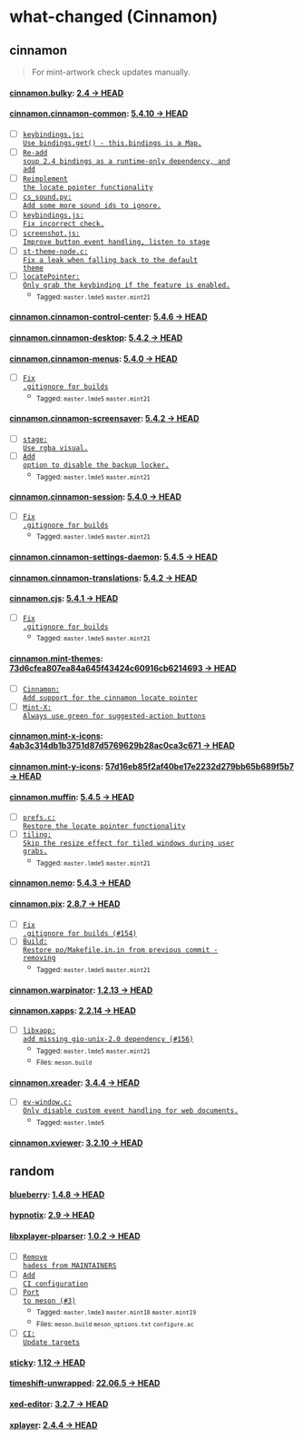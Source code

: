 # what-changed (Cinnamon)
## cinnamon
> For mint-artwork check updates manually.

#### [cinnamon.bulky](https://github.com/linuxmint/bulky): [2.4 → HEAD](https://github.com/linuxmint/bulky/compare/2.4...HEAD)


#### [cinnamon.cinnamon-common](https://github.com/linuxmint/cinnamon): [5.4.10 → HEAD](https://github.com/linuxmint/cinnamon/compare/5.4.10...HEAD)

- [ ] [<code>keybindings.js: Use bindings.get() - this.bindings is a Map.</code>](https://github.com/linuxmint/cinnamon/commit/7724e4146baf8431bc1fb55dce60984e77adef5a)
- [ ] [<code>Re-add soup 2.4 bindings as a runtime-only dependency, and add</code>](https://github.com/linuxmint/cinnamon/commit/76224fe409d074f8a44c70e4fd5e1289f92800b9)
- [ ] [<code>Reimplement the locate pointer functionality</code>](https://github.com/linuxmint/cinnamon/commit/b84524300937e4722283ec9d1cc5987067f656c6)
- [ ] [<code>cs_sound.py: Add some more sound ids to ignore.</code>](https://github.com/linuxmint/cinnamon/commit/6c2306661ca5aa6f4c01a7ac336ac619f13a00ec)
- [ ] [<code>keybindings.js: Fix incorrect check.</code>](https://github.com/linuxmint/cinnamon/commit/fbafd39b07f4138a972a553c3e5424f99f8f3bba)
- [ ] [<code>screenshot.js: Improve button event handling, listen to stage</code>](https://github.com/linuxmint/cinnamon/commit/a109ce98cea71951e2ff6583bd3575c997651baf)
- [ ] [<code>st-theme-node.c: Fix a leak when falling back to the default theme</code>](https://github.com/linuxmint/cinnamon/commit/2bf2942a05f7435ead30d49b2efa0bf3f5294789)
- [ ] [<code>locatePointer: Only grab the keybinding if the feature is enabled.</code>](https://github.com/linuxmint/cinnamon/commit/aab79cc26d96ec3b393d46ca7eab8ceaa7121a79)
  - <sub>Tagged: <code>master.lmde5</code> <code>master.mint21</code></sub>

#### [cinnamon.cinnamon-control-center](https://github.com/linuxmint/cinnamon-control-center): [5.4.6 → HEAD](https://github.com/linuxmint/cinnamon-control-center/compare/5.4.6...HEAD)


#### [cinnamon.cinnamon-desktop](https://github.com/linuxmint/cinnamon-desktop): [5.4.2 → HEAD](https://github.com/linuxmint/cinnamon-desktop/compare/5.4.2...HEAD)


#### [cinnamon.cinnamon-menus](https://github.com/linuxmint/cinnamon-menus): [5.4.0 → HEAD](https://github.com/linuxmint/cinnamon-menus/compare/5.4.0...HEAD)

- [ ] [<code>Fix .gitignore for builds</code>](https://github.com/linuxmint/cinnamon-menus/commit/f9d9a90597896db10592ac67b3a6c8a7b15bc789)
  - <sub>Tagged: <code>master.lmde5</code> <code>master.mint21</code></sub>

#### [cinnamon.cinnamon-screensaver](https://github.com/linuxmint/cinnamon-screensaver): [5.4.2 → HEAD](https://github.com/linuxmint/cinnamon-screensaver/compare/5.4.2...HEAD)

- [ ] [<code>stage: Use rgba visual.</code>](https://github.com/linuxmint/cinnamon-screensaver/commit/432d27825a22e8d59dc267765394bcc43fb0a5e4)
- [ ] [<code>Add option to disable the backup locker.</code>](https://github.com/linuxmint/cinnamon-screensaver/commit/d63140c9529d26f8c5e597761fee9dcf4a37b6d9)
  - <sub>Tagged: <code>master.lmde5</code> <code>master.mint21</code></sub>

#### [cinnamon.cinnamon-session](https://github.com/linuxmint/cinnamon-session): [5.4.0 → HEAD](https://github.com/linuxmint/cinnamon-session/compare/5.4.0...HEAD)

- [ ] [<code>Fix .gitignore for builds</code>](https://github.com/linuxmint/cinnamon-session/commit/29fd37f6d8f94763c13b4f76cd91f047fbccbf81)
  - <sub>Tagged: <code>master.lmde5</code> <code>master.mint21</code></sub>

#### [cinnamon.cinnamon-settings-daemon](https://github.com/linuxmint/cinnamon-settings-daemon): [5.4.5 → HEAD](https://github.com/linuxmint/cinnamon-settings-daemon/compare/5.4.5...HEAD)


#### [cinnamon.cinnamon-translations](https://github.com/linuxmint/cinnamon-translations): [5.4.2 → HEAD](https://github.com/linuxmint/cinnamon-translations/compare/5.4.2...HEAD)


#### [cinnamon.cjs](https://github.com/linuxmint/cjs): [5.4.1 → HEAD](https://github.com/linuxmint/cjs/compare/5.4.1...HEAD)

- [ ] [<code>Fix .gitignore for builds</code>](https://github.com/linuxmint/cjs/commit/ec0a18fb4455e833300c55608edf25f48fcc82b9)
  - <sub>Tagged: <code>master.lmde5</code> <code>master.mint21</code></sub>

#### [cinnamon.mint-themes](https://github.com/linuxmint/mint-themes): [73d6cfea807ea84a645f43424c60916cb6214693 → HEAD](https://github.com/linuxmint/mint-themes/compare/73d6cfea807ea84a645f43424c60916cb6214693...HEAD)

- [ ] [<code>Cinnamon: Add support for the cinnamon locate pointer</code>](https://github.com/linuxmint/mint-themes/commit/8d46df19f919bb5a871cfa8386a4a257aefdbec2)
- [ ] [<code>Mint-X: Always use green for suggested-action buttons</code>](https://github.com/linuxmint/mint-themes/commit/1fb897d4c4932b9eebc38495dc48ab11879b9080)

#### [cinnamon.mint-x-icons](https://github.com/linuxmint/mint-x-icons): [4ab3c314db1b3751d87d5769629b28ac0ca3c671 → HEAD](https://github.com/linuxmint/mint-x-icons/compare/4ab3c314db1b3751d87d5769629b28ac0ca3c671...HEAD)


#### [cinnamon.mint-y-icons](https://github.com/linuxmint/mint-y-icons): [57d16eb85f2af40be17e2232d279bb65b689f5b7 → HEAD](https://github.com/linuxmint/mint-y-icons/compare/57d16eb85f2af40be17e2232d279bb65b689f5b7...HEAD)


#### [cinnamon.muffin](https://github.com/linuxmint/muffin): [5.4.5 → HEAD](https://github.com/linuxmint/muffin/compare/5.4.5...HEAD)

- [ ] [<code>prefs.c: Restore the locate pointer functionality</code>](https://github.com/linuxmint/muffin/commit/508a21328feaceccea183743ad33bd851690b640)
- [ ] [<code>tiling: Skip the resize effect for tiled windows during user grabs.</code>](https://github.com/linuxmint/muffin/commit/a8068f3c1108f449dde7de7dd808de329bb13347)
  - <sub>Tagged: <code>master.lmde5</code> <code>master.mint21</code></sub>

#### [cinnamon.nemo](https://github.com/linuxmint/nemo): [5.4.3 → HEAD](https://github.com/linuxmint/nemo/compare/5.4.3...HEAD)


#### [cinnamon.pix](https://github.com/linuxmint/pix): [2.8.7 → HEAD](https://github.com/linuxmint/pix/compare/2.8.7...HEAD)

- [ ] [<code>Fix .gitignore for builds (#154)</code>](https://github.com/linuxmint/pix/commit/a3ad8d8ea92bb577b5373798bc6f5f5d567e002e)
- [ ] [<code>Build: Restore po/Makefile.in.in from previous commit - removing</code>](https://github.com/linuxmint/pix/commit/73f592ec6178b4d6e97886de4b3c34a0d46e9c58)
  - <sub>Tagged: <code>master.lmde5</code> <code>master.mint21</code></sub>

#### [cinnamon.warpinator](https://github.com/linuxmint/warpinator): [1.2.13 → HEAD](https://github.com/linuxmint/warpinator/compare/1.2.13...HEAD)


#### [cinnamon.xapps](https://github.com/linuxmint/xapp): [2.2.14 → HEAD](https://github.com/linuxmint/xapp/compare/2.2.14...HEAD)

- [ ] [<code>libxapp: add missing gio-unix-2.0 dependency (#156)</code>](https://github.com/linuxmint/xapp/commit/052081f75d1c1212aeb6a913772723c81607bcb3)
  - <sub>Tagged: <code>master.lmde5</code> <code>master.mint21</code></sub>
  - <sub>Files: <code>meson.build</code></sub>

#### [cinnamon.xreader](https://github.com/linuxmint/xreader): [3.4.4 → HEAD](https://github.com/linuxmint/xreader/compare/3.4.4...HEAD)

- [ ] [<code>ev-window.c: Only disable custom event handling for web documents.</code>](https://github.com/linuxmint/xreader/commit/61c94aa919137bfbf657cc537e147389883bba43)
  - <sub>Tagged: <code>master.lmde5</code></sub>

#### [cinnamon.xviewer](https://github.com/linuxmint/xviewer): [3.2.10 → HEAD](https://github.com/linuxmint/xviewer/compare/3.2.10...HEAD)

## random

#### [blueberry](https://github.com/linuxmint/blueberry): [1.4.8 → HEAD](https://github.com/linuxmint/blueberry/compare/1.4.8...HEAD)


#### [hypnotix](https://github.com/linuxmint/hypnotix): [2.9 → HEAD](https://github.com/linuxmint/hypnotix/compare/2.9...HEAD)


#### [libxplayer-plparser](https://github.com/linuxmint/xplayer-plparser): [1.0.2 → HEAD](https://github.com/linuxmint/xplayer-plparser/compare/1.0.2...HEAD)

- [ ] [<code>Remove hadess from MAINTAINERS</code>](https://github.com/linuxmint/xplayer-plparser/commit/a5380e43340952309f6771bc26de89847798dc8f)
- [ ] [<code>Add CI configuration</code>](https://github.com/linuxmint/xplayer-plparser/commit/507b84bd9c0dd7c80a0f7333ce2a859ec138956d)
- [ ] [<code>Port to meson (#3)</code>](https://github.com/linuxmint/xplayer-plparser/commit/600ec3dd3705e1968f219ff8ea96aada51ab2f04)
  - <sub>Tagged: <code>master.lmde3</code> <code>master.mint18</code> <code>master.mint19</code></sub>
  - <sub>Files: <code>meson.build</code> <code>meson_options.txt</code> <code>configure.ac</code></sub>
- [ ] [<code>CI: Update targets</code>](https://github.com/linuxmint/xplayer-plparser/commit/58682a70318ee304271b116d6660beb41ed90cc9)

#### [sticky](https://github.com/linuxmint/sticky): [1.12 → HEAD](https://github.com/linuxmint/sticky/compare/1.12...HEAD)


#### [timeshift-unwrapped](https://github.com/linuxmint/timeshift): [22.06.5 → HEAD](https://github.com/linuxmint/timeshift/compare/22.06.5...HEAD)


#### [xed-editor](https://github.com/linuxmint/xed): [3.2.7 → HEAD](https://github.com/linuxmint/xed/compare/3.2.7...HEAD)


#### [xplayer](https://github.com/linuxmint/xplayer): [2.4.4 → HEAD](https://github.com/linuxmint/xplayer/compare/2.4.4...HEAD)

